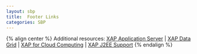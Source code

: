 ```yaml
---
layout: sbp
title:  Footer Links
categories: SBP
---
```


{% align center %}
Additional resources: [XAP Application Server](http://www.gigaspaces.com/xap) \| [XAP Data Grid](http://www.gigaspaces.com/datagrid) \| [XAP for Cloud Computing](http://www.gigaspaces.com/cloud) \| [XAP J2EE Support](http://www.gigaspaces.com/j2ee)
{% endalign %}
